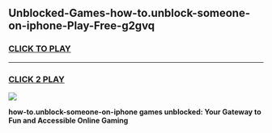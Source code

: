 
## Unblocked-Games-how-to.unblock-someone-on-iphone-Play-Free-g2gvq
<h3>
<a href="https://premium76.site?title=how-to.unblock-someone-on-iphone&ref=21A">CLICK TO PLAY</a></h3>
<hr>

<h3>
<a href="https://premium76.site?title=how-to.unblock-someone-on-iphone&ref=21A">CLICK 2 PLAY</a>
  
</h3>

<a href="https://premium76.site?title=how-to.unblock-someone-on-iphone&ref=21A"><img src="https://clearcache.store/games.png"></a>


**how-to.unblock-someone-on-iphone games unblocked: Your Gateway to Fun and Accessible Online Gaming**
